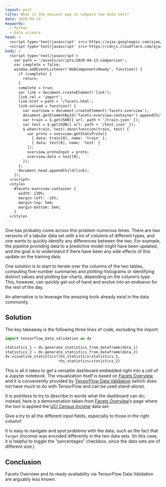 ```yaml
---
layout: post
title: What is the easiest way to compare two data sets?
date: 2020-04-13
keywords:
  - Python
  - data science
head: >
  <script type='text/javascript' src='https://ajax.googleapis.com/ajax/libs/jquery/3.4.1/jquery.min.js'></script>
  <script type='text/javascript' src='https://cdnjs.cloudflare.com/ajax/libs/webcomponentsjs/1.3.3/webcomponents-lite.js'></script>
body: >
  <script type='text/javascript'>
    var path = '/assets/scripts/2020-04-13-comparison';
    var complete = false;
    window.addEventListener('WebComponentsReady', function() {
      if (complete) {
        return;
      }
      complete = true;
      var link = document.createElement('link');
      link.rel = 'import';
      link.href = path + '/facets.html';
      link.onload = function() {
        var overview = document.createElement('facets-overview');
        document.getElementById('facets-overview-container').appendChild(overview);
        var train = $.getJSON({ url: path + '/train.json' });
        var test = $.getJSON({ url: path + '/test.json' });
        $.when(train, test).done(function(train, test) {
          var proto = overview.getStatsProto([
            { data: train[0], name: 'train' },
            { data: test[0], name: 'test' }
          ]);
          overview.protoInput = proto;
          overview.data = test[0];
        });
      };
      document.head.appendChild(link);
    });
  </script>
  <style>
    #facets-overview-container {
      width: 130%;
      margin-left: -15%;
      margin-top: 5em;
      margin-bottom: 5em;
    }
  </style>
---
```


One has probably come across this problem numerous times. There are two versions
of a tabular data set with a lot of columns of different types, and one wants to
quickly identify any differences between the two. For example, the pipeline
providing data to a predictive model might have been updated, and the goal is to
understand if there have been any side effects of this update on the training
data.

One solution is to start to iterate over the columns of the two tables,
computing five-number summaries and plotting histograms or identifying distinct
values and plotting bar charts, depending on the column’s type. This, however,
can quickly get out of hand and evolve into an endeavor for the rest of the day.

An alternative is to leverage the amazing tools already exist in the data
community.

## Solution

The key takeaway is the following three lines of code, excluding the import:

```python
import tensorflow_data_validation as dv

statistics_1 = dv.generate_statistics_from_dataframe(data_1)
statistics_2 = dv.generate_statistics_from_dataframe(data_2)
dv.visualize_statistics(lhs_statistics=statistics_1,
                        rhs_statistics=statistics_2)
```

This is all it takes to get a versatile dashboard embedded right into a cell of
a Jupyter notebook. The visualization itself is based on [Facets Overview], and
it is conveniently provided by [TensorFlow Data Validation] (which does not have
much to do with TensorFlow and can be used stand-alone).

It is pointless to try to describe in words what the dashboard can do; instead,
here is a demonstration taken from [Facets Overview]’s page where the tool is
applied the [UCI Census Income] data set:

<div id='facets-overview-container'></div>

Give a try to all the different input fields, especially to those in the right
column!

It is easy to navigate and spot problems with the data, such as the fact that
`Target` (income) was encoded differently in the two data sets. (In this case,
it is helpful to toggle the “percentages” checkbox, since the data sets are of
different size.)

## Conclusion

Facets Overview and its ready availability via TensorFlow Data Validation are
arguably less known.

[Facets Overview]: https://pair-code.github.io/facets#facets-overview
[TensorFlow Data Validation]: https://www.tensorflow.org/tfx/data_validation/get_started
[UCI Census Income]: http://archive.ics.uci.edu/ml/datasets/Census+Income
[notebook]: https://github.com/chain-rule/example-comparison/blob/master/census.ipynb
